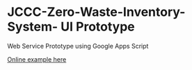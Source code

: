 # JCCC-Zero-Waste-Inventory-System- UI Prototype

Web Service Prototype using Google Apps Script

[Online example here](https://codesourc3.github.io/JCCC-Zero-Waste-Inventory-System-)
